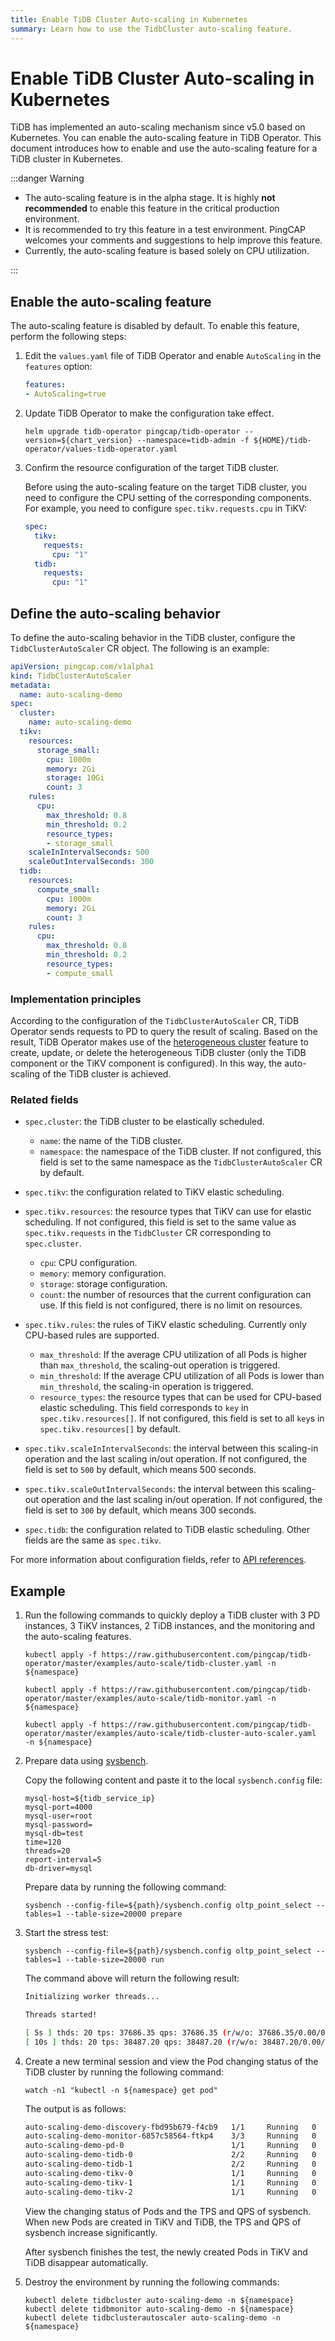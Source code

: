 ```yaml
---
title: Enable TiDB Cluster Auto-scaling in Kubernetes
summary: Learn how to use the TidbCluster auto-scaling feature.
---
```


# Enable TiDB Cluster Auto-scaling in Kubernetes

TiDB has implemented an auto-scaling mechanism since v5.0 based on Kubernetes. You can enable the auto-scaling feature in TiDB Operator. This document introduces how to enable and use the auto-scaling feature for a TiDB cluster in Kubernetes.

:::danger Warning

* The auto-scaling feature is in the alpha stage. It is highly **not recommended** to enable this feature in the critical production environment.
* It is recommended to try this feature in a test environment. PingCAP welcomes your comments and suggestions to help improve this feature.
* Currently, the auto-scaling feature is based solely on CPU utilization.

:::

## Enable the auto-scaling feature

The auto-scaling feature is disabled by default. To enable this feature, perform the following steps:

1. Edit the `values.yaml` file of TiDB Operator and enable `AutoScaling` in the `features` option:

    ```yaml
    features:
    - AutoScaling=true
    ```

2. Update TiDB Operator to make the configuration take effect.

    ```shell
    helm upgrade tidb-operator pingcap/tidb-operator --version=${chart_version} --namespace=tidb-admin -f ${HOME}/tidb-operator/values-tidb-operator.yaml
    ```

3. Confirm the resource configuration of the target TiDB cluster.

    Before using the auto-scaling feature on the target TiDB cluster, you need to configure the CPU setting of the corresponding components. For example, you need to configure `spec.tikv.requests.cpu` in TiKV:

    ```yaml
    spec:
      tikv:
        requests:
          cpu: "1"
      tidb:
        requests:
          cpu: "1"
    ```

## Define the auto-scaling behavior

To define the auto-scaling behavior in the TiDB cluster, configure the `TidbClusterAutoScaler` CR object. The following is an example:

```yaml
apiVersion: pingcap.com/v1alpha1
kind: TidbClusterAutoScaler
metadata:
  name: auto-scaling-demo
spec:
  cluster:
    name: auto-scaling-demo
  tikv:
    resources:
      storage_small:
        cpu: 1000m
        memory: 2Gi
        storage: 10Gi
        count: 3
    rules:
      cpu:
        max_threshold: 0.8
        min_threshold: 0.2
        resource_types:
        - storage_small
    scaleInIntervalSeconds: 500
    scaleOutIntervalSeconds: 300
  tidb:
    resources:
      compute_small:
        cpu: 1000m
        memory: 2Gi
        count: 3
    rules:
      cpu:
        max_threshold: 0.8
        min_threshold: 0.2
        resource_types:
        - compute_small
```

### Implementation principles

According to the configuration of the `TidbClusterAutoScaler` CR, TiDB Operator sends requests to PD to query the result of scaling. Based on the result, TiDB Operator makes use of the [heterogeneous cluster](deploy-heterogeneous-tidb-cluster.md) feature to create, update, or delete the heterogeneous TiDB cluster (only the TiDB component or the TiKV component is configured). In this way, the auto-scaling of the TiDB cluster is achieved.

### Related fields

* `spec.cluster`: the TiDB cluster to be elastically scheduled.

    * `name`: the name of the TiDB cluster.
    * `namespace`: the namespace of the TiDB cluster. If not configured, this field is set to the same namespace as the `TidbClusterAutoScaler` CR by default.

* `spec.tikv`: the configuration related to TiKV elastic scheduling.
* `spec.tikv.resources`: the resource types that TiKV can use for elastic scheduling. If not configured, this field is set to the same value as `spec.tikv.requests` in the `TidbCluster` CR corresponding to `spec.cluster`.

    * `cpu`: CPU configuration.
    * `memory`: memory configuration.
    * `storage`: storage configuration.
    * `count`: the number of resources that the current configuration can use. If this field is not configured, there is no limit on resources.

* `spec.tikv.rules`: the rules of TiKV elastic scheduling. Currently only CPU-based rules are supported.

    * `max_threshold`: If the average CPU utilization of all Pods is higher than `max_threshold`, the scaling-out operation is triggered.
    * `min_threshold`: If the average CPU utilization of all Pods is lower than `min_threshold`, the scaling-in operation is triggered.
    * `resource_types`: the resource types that can be used for CPU-based elastic scheduling. This field corresponds to `key` in `spec.tikv.resources[]`. If not configured, this field is set to all `key`s in `spec.tikv.resources[]` by default.

* `spec.tikv.scaleInIntervalSeconds`: the interval between this scaling-in operation and the last scaling in/out operation. If not configured, the field is set to `500` by default, which means 500 seconds.
* `spec.tikv.scaleOutIntervalSeconds`: the interval between this scaling-out operation and the last scaling in/out operation. If not configured, the field is set to `300` by default, which means 300 seconds.
* `spec.tidb`: the configuration related to TiDB elastic scheduling. Other fields are the same as `spec.tikv`.

For more information about configuration fields, refer to [API references](https://github.com/pingcap/tidb-operator/blob/master/docs/api-references/docs.md#basicautoscalerspec).

## Example

1. Run the following commands to quickly deploy a TiDB cluster with 3 PD instances, 3 TiKV instances, 2 TiDB instances, and the monitoring and the auto-scaling features.

    ```shell
    kubectl apply -f https://raw.githubusercontent.com/pingcap/tidb-operator/master/examples/auto-scale/tidb-cluster.yaml -n ${namespace}
    ```

    ```shell
    kubectl apply -f https://raw.githubusercontent.com/pingcap/tidb-operator/master/examples/auto-scale/tidb-monitor.yaml -n ${namespace}
    ```

    ```shell
    kubectl apply -f https://raw.githubusercontent.com/pingcap/tidb-operator/master/examples/auto-scale/tidb-cluster-auto-scaler.yaml  -n ${namespace}
    ```

2. Prepare data using [sysbench](https://github.com/akopytov/sysbench).

    Copy the following content and paste it to the local `sysbench.config` file:

    ```config
    mysql-host=${tidb_service_ip}
    mysql-port=4000
    mysql-user=root
    mysql-password=
    mysql-db=test
    time=120
    threads=20
    report-interval=5
    db-driver=mysql
    ```

    Prepare data by running the following command:

    ```shell
    sysbench --config-file=${path}/sysbench.config oltp_point_select --tables=1 --table-size=20000 prepare
    ```

3. Start the stress test:

    ```shell
    sysbench --config-file=${path}/sysbench.config oltp_point_select --tables=1 --table-size=20000 run
    ```

    The command above will return the following result:

    ```sh
    Initializing worker threads...

    Threads started!

    [ 5s ] thds: 20 tps: 37686.35 qps: 37686.35 (r/w/o: 37686.35/0.00/0.00) lat (ms,95%): 0.99 err/s: 0.00 reconn/s: 0.00
    [ 10s ] thds: 20 tps: 38487.20 qps: 38487.20 (r/w/o: 38487.20/0.00/0.00) lat (ms,95%): 0.95 err/s: 0.00 reconn/s: 0.00
    ```

4. Create a new terminal session and view the Pod changing status of the TiDB cluster by running the following command:

    ```shell
    watch -n1 "kubectl -n ${namespace} get pod"
    ```

    The output is as follows:

    ```sh
    auto-scaling-demo-discovery-fbd95b679-f4cb9   1/1     Running   0          17m
    auto-scaling-demo-monitor-6857c58564-ftkp4    3/3     Running   0          17m
    auto-scaling-demo-pd-0                        1/1     Running   0          17m
    auto-scaling-demo-tidb-0                      2/2     Running   0          15m
    auto-scaling-demo-tidb-1                      2/2     Running   0          15m
    auto-scaling-demo-tikv-0                      1/1     Running   0          15m
    auto-scaling-demo-tikv-1                      1/1     Running   0          15m
    auto-scaling-demo-tikv-2                      1/1     Running   0          15m
    ```

    View the changing status of Pods and the TPS and QPS of sysbench. When new Pods are created in TiKV and TiDB, the TPS and QPS of sysbench increase significantly.

    After sysbench finishes the test, the newly created Pods in TiKV and TiDB disappear automatically.

5. Destroy the environment by running the following commands:

    ```shell
    kubectl delete tidbcluster auto-scaling-demo -n ${namespace}
    kubectl delete tidbmonitor auto-scaling-demo -n ${namespace}
    kubectl delete tidbclusterautoscaler auto-scaling-demo -n ${namespace}
    ```
